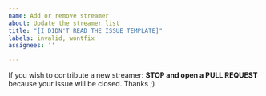 ```yaml
---
name: Add or remove streamer
about: Update the streamer list
title: "[I DIDN'T READ THE ISSUE TEMPLATE]"
labels: invalid, wontfix
assignees: ''

---
```


If you wish to contribute a new streamer: **STOP and open a PULL REQUEST** because your issue will be closed. Thanks ;)
